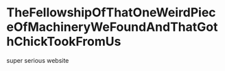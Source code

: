 # TheFellowshipOfThatOneWeirdPieceOfMachineryWeFoundAndThatGothChickTookFromUs
super serious website
